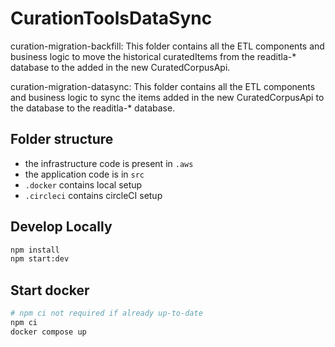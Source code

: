 # CurationToolsDataSync

curation-migration-backfill:
This folder contains all the ETL components and business logic to move the historical curatedItems from the readitla-* database to the added in the new CuratedCorpusApi.

curation-migration-datasync:
This folder contains all the ETL components and business logic to sync the items added in the new CuratedCorpusApi to the database to the readitla-* database.

## Folder structure
- the infrastructure code is present in `.aws`
- the application code is in `src`
- `.docker` contains local setup
- `.circleci` contains circleCI setup

## Develop Locally
```bash
npm install
npm start:dev
```

## Start docker
```bash
# npm ci not required if already up-to-date
npm ci
docker compose up
```
